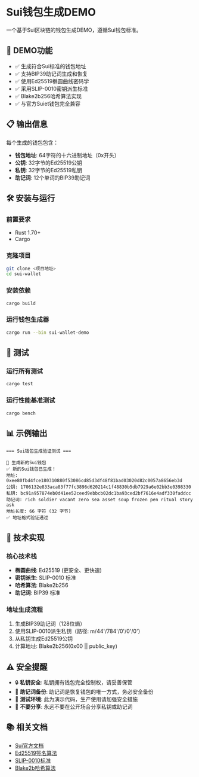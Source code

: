 # Sui钱包生成DEMO

一个基于Sui区块链的钱包生成DEMO，遵循Sui钱包标准。

## 🚀 DEMO功能

- ✅ 生成符合Sui标准的钱包地址
- ✅ 支持BIP39助记词生成和恢复
- ✅ 使用Ed25519椭圆曲线密码学
- ✅ 采用SLIP-0010密钥派生标准
- ✅ Blake2b256哈希算法实现
- ✅ 与官方Suiet钱包完全兼容

## 📋 输出信息

每个生成的钱包包含：
- **钱包地址**: 64字符的十六进制地址（0x开头）
- **公钥**: 32字节的Ed25519公钥
- **私钥**: 32字节的Ed25519私钥  
- **助记词**: 12个单词的BIP39助记词

## 🛠️ 安装与运行

### 前置要求
- Rust 1.70+
- Cargo

### 克隆项目
```bash
git clone <项目地址>
cd sui-wallet
```

### 安装依赖
```bash
cargo build
```

### 运行钱包生成器
```bash
cargo run --bin sui-wallet-demo
```

## 🧪 测试

### 运行所有测试
```bash
cargo test
```

### 运行性能基准测试
```bash
cargo bench
```

## 📊 示例输出

```
=== Sui钱包生成验证测试 ===

🔹 生成新的Sui钱包
✅ 新的Sui钱包已生成！
地址: 0xee80fbd4fce180310880f53086cd85d3df48f81bad03020d82c0057a8656eb3d
公钥: 1706132e833aca83f77fc3896d620214c1f48830b5db7929a6e02bb3e0398330
私钥: bc91a957874eb0d41ee52ceed9ebbcb02dc1ba93ced2bf7616e4adf330faddcc
助记词: rich soldier vacant zero sea asset soup frozen pen ritual story ask
地址长度: 66 字符 (32 字节)
✅ 地址格式验证通过
```

## 🔧 技术实现

### 核心技术栈
- **椭圆曲线**: Ed25519 (更安全、更快速)
- **密钥派生**: SLIP-0010 标准
- **哈希算法**: Blake2b256
- **助记词**: BIP39 标准

### 地址生成流程
1. 生成BIP39助记词（128位熵）
2. 使用SLIP-0010派生私钥（路径: m/44'/784'/0'/0'/0'）
3. 从私钥生成Ed25519公钥
4. 计算地址: Blake2b256(0x00 || public_key)

## ⚠️ 安全提醒

- 🔒 **私钥安全**: 私钥拥有钱包完全控制权，请妥善保管
- 💾 **助记词备份**: 助记词是恢复钱包的唯一方式，务必安全备份
- 🧪 **测试环境**: 此为演示代码，生产使用请加强安全措施
- 🚫 **不要分享**: 永远不要在公开场合分享私钥或助记词

## 📚 相关文档

- [Sui官方文档](https://docs.sui.io/)
- [Ed25519签名算法](https://ed25519.cr.yp.to/)
- [SLIP-0010标准](https://github.com/satoshilabs/slips/blob/master/slip-0010.md)
- [Blake2b哈希算法](https://blake2.net/)


